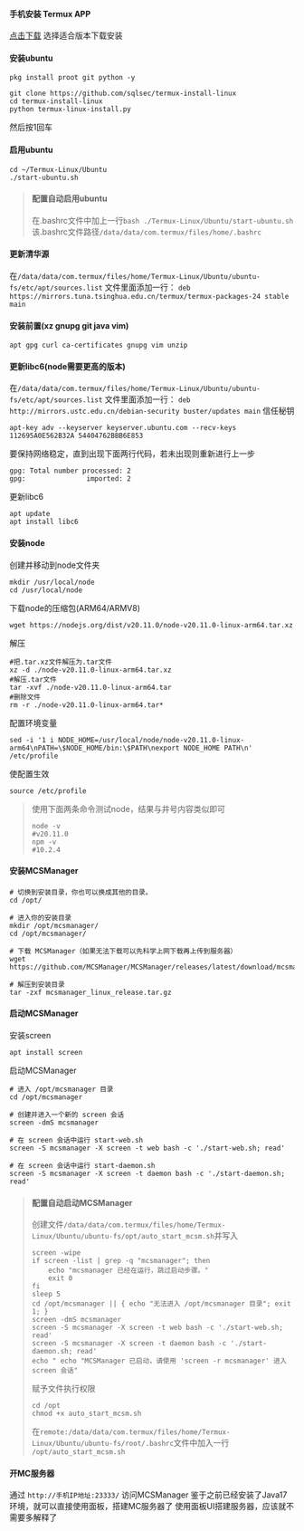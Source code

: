 #### 手机安装 Termux APP
[点击下载](https://github.com/termux/termux-app/releases)
选择适合版本下载安装
#### 安装ubuntu
```
pkg install proot git python -y

git clone https://github.com/sqlsec/termux-install-linux
cd termux-install-linux
python termux-linux-install.py
```
然后按1回车
####  启用ubuntu
```
cd ~/Termux-Linux/Ubuntu
./start-ubuntu.sh
```

> #### 配置自动启用ubuntu
> 在.bashrc文件中加上一行`bash ./Termux-Linux/Ubuntu/start-ubuntu.sh`
> 该.bashrc文件路径`/data/data/com.termux/files/home/.bashrc`

#### 更新清华源
在`/data/data/com.termux/files/home/Termux-Linux/Ubuntu/ubuntu-fs/etc/apt/sources.list`
文件里面添加一行：
`deb https://mirrors.tuna.tsinghua.edu.cn/termux/termux-packages-24 stable main`

#### 安装前置(xz gnupg git java vim)
```
apt gpg curl ca-certificates gnupg vim unzip
```
#### 更新libc6(node需要更高的版本)
在`/data/data/com.termux/files/home/Termux-Linux/Ubuntu/ubuntu-fs/etc/apt/sources.list`
文件里面添加一行：
`deb http://mirrors.ustc.edu.cn/debian-security buster/updates main`
信任秘钥
```
apt-key adv --keyserver keyserver.ubuntu.com --recv-keys 112695A0E562B32A 54404762BBB6E853
```
要保持网络稳定，直到出现下面两行代码，若未出现则重新进行上一步
```
gpg: Total number processed: 2          
gpg:               imported: 2
```
更新libc6
```
apt update
apt install libc6
```
#### 安装node
创建并移动到node文件夹
```
mkdir /usr/local/node
cd /usr/local/node
```
下载node的压缩包(ARM64/ARMV8)
```
wget https://nodejs.org/dist/v20.11.0/node-v20.11.0-linux-arm64.tar.xz
```
解压
```
#把.tar.xz文件解压为.tar文件
xz -d ./node-v20.11.0-linux-arm64.tar.xz
#解压.tar文件
tar -xvf ./node-v20.11.0-linux-arm64.tar
#删除文件
rm -r ./node-v20.11.0-linux-arm64.tar*
```
配置环境变量
```
sed -i '1 i NODE_HOME=/usr/local/node/node-v20.11.0-linux-arm64\nPATH=\$NODE_HOME/bin:\$PATH\nexport NODE_HOME PATH\n' /etc/profile
```
使配置生效
```
source /etc/profile
```
> 使用下面两条命令测试node，结果与井号内容类似即可
> ```
> node -v 
> #v20.11.0
> npm -v
> #10.2.4
> ```
#### 安装MCSManager
```
# 切换到安装目录，你也可以换成其他的目录。
cd /opt/

# 进入你的安装目录
mkdir /opt/mcsmanager/
cd /opt/mcsmanager/

# 下载 MCSManager（如果无法下载可以先科学上网下载再上传到服务器）
wget https://github.com/MCSManager/MCSManager/releases/latest/download/mcsmanager_linux_release.tar.gz

# 解压到安装目录
tar -zxf mcsmanager_linux_release.tar.gz
```
#### 启动MCSManager
安装screen
```
apt install screen
```
启动MCSManager
```
# 进入 /opt/mcsmanager 目录
cd /opt/mcsmanager

# 创建并进入一个新的 screen 会话
screen -dmS mcsmanager

# 在 screen 会话中运行 start-web.sh
screen -S mcsmanager -X screen -t web bash -c './start-web.sh; read'

# 在 screen 会话中运行 start-daemon.sh
screen -S mcsmanager -X screen -t daemon bash -c './start-daemon.sh; read'
```
> ####  配置自动启动MCSManager
> 创建文件`/data/data/com.termux/files/home/Termux-Linux/Ubuntu/ubuntu-fs/opt/auto_start_mcsm.sh`并写入
> ```
> screen -wipe
> if screen -list | grep -q "mcsmanager"; then
>     echo "mcsmanager 已经在运行，跳过启动步骤。"
>     exit 0
> fi
> sleep 5
> cd /opt/mcsmanager || { echo "无法进入 /opt/mcsmanager 目录"; exit 1; }
> screen -dmS mcsmanager
> screen -S mcsmanager -X screen -t web bash -c './start-web.sh; read'
> screen -S mcsmanager -X screen -t daemon bash -c './start-daemon.sh; read'
> echo " echo "MCSManager 已启动，请使用 'screen -r mcsmanager' 进入 screen 会话"
> ```
> 赋予文件执行权限
> ```
> cd /opt
> chmod +x auto_start_mcsm.sh
> ```
> 在`remote:/data/data/com.termux/files/home/Termux-Linux/Ubuntu/ubuntu-fs/root/.bashrc`文件中加入一行
> `/opt/auto_start_mcsm.sh`
#### 开MC服务器
通过 `http://手机IP地址:23333/` 访问MCSManager
鉴于之前已经安装了Java17环境，就可以直接使用面板，搭建MC服务器了
使用面板UI搭建服务器，应该就不需要多解释了






